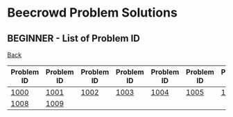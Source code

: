 # Beecrowd Problem Solutions

## BEGINNER - List of Problem ID

[Back](./..)

| Problem ID | Problem ID | Problem ID | Problem ID | Problem ID | Problem ID | Problem ID | Problem ID |
| -- | -- | -- | -- | -- | -- | -- | -- |
| [1000](./solutions/1000.md) | [1001](./solutions/1001.md) | [1002](./solutions/1002.md) | [1003](./solutions/1003.md) | [1004](./solutions/1004.md) | [1005](./solutions/1005.md) | [1006](./solutions/1006.md) | [1007](./solutions/1007.md) |
| [1008](./solutions/1008.md) | [1009](./solutions/1009.md) | 
